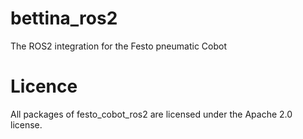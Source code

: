 # bettina_ros2
The ROS2 integration for the Festo pneumatic Cobot

# Licence
All packages of festo_cobot_ros2 are licensed under the Apache 2.0 license.
